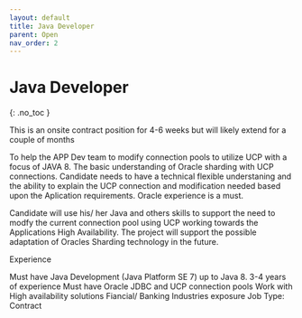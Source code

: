 ```yaml
---
layout: default
title: Java Developer
parent: Open
nav_order: 2
---
```


# Java Developer
{: .no_toc }

This is an onsite contract position for 4-6 weeks but will likely extend for a couple of months

To help the APP Dev team to modify connection pools to utilize UCP with a focus of JAVA 8. The basic understanding of Oracle sharding with UCP connections. Candidate needs to have a technical flexible understaning and the ability to explain the UCP connection and modification needed based upon the Aplication requirements. Oracle experience is a must.

Candidate will use his/ her Java and others skills to support the need to modfy the current connection pool using UCP working towards the Applications High Availability. The project will support the possible adaptation of Oracles Sharding technology in the future.

Experience

Must have Java Development (Java Platform SE 7) up to Java 8. 3-4 years of experience
Must have Oracle JDBC and UCP connection pools
Work with High availability solutions
Fiancial/ Banking Industries exposure
Job Type: Contract
